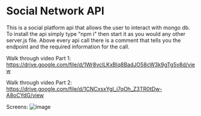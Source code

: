 
# Social Network API 

This is a social platform api that allows the user to interact with mongo db. To install the api simply type "npm i" then start it as you would any other server.js file. Above every api call there is a comment that tells you the endpoint and the required information for the call.

Walk through video Part 1: https://drive.google.com/file/d/1Wr8vclLKxBlq8BadJO58cW3k9gTg5v8d/view

Walk through video Part 2: https://drive.google.com/file/d/1CNCxsxYgI_i7qOh_Z3TR0tDw-A8oCYdG/view

Screens:
![image](https://user-images.githubusercontent.com/93544845/160259995-6fd123c2-a529-480a-bdc9-2d2d9061bbab.png)


